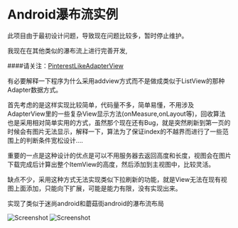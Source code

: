 Android瀑布流实例
========

此项目由于最初设计问题，导致现在问题比较多，暂时停止维护。

我现在在其他类似的瀑布流上进行完善开发,

####请关注：[PinterestLikeAdapterView](https://github.com/dodola/PinterestLikeAdapterView)

有必要解释一下程序为什么采用addview方式而不是做成类似于ListView的那种Adapter数据方式。

首先考虑的是这样实现比较简单，代码量不多，简单易懂，不用涉及AdapterView里的一些复杂View显示方法(onMeasure,onLayout等)，回收算法也是采用相对简单实用的方式，虽然那个现在还有Bug，就是突然刷新到第一页的时候会有图片无法显示，解释一下，算法为了保证index的不越界而进行了一些范围上的判断条件宽松设计....

重要的一点是这种设计的优点是可以不用服务器去返回高度和长度，视图会在图片下载完成后计算出整个ItemView的高度，然后添加到主视图中，比较灵活。

缺点不少，采用这种方式无法实现类似下拉刷新的功能，就是View无法在现有视图上面添加，只能向下扩展，可能是能力有限，没有实现出来。

实现了类似于迷尚android和蘑菇街android的瀑布流布局

![Screenshot](https://github.com/dodola/android_waterfall/raw/master/screen1.png)
![Screenshot](https://github.com/dodola/android_waterfall/raw/master/screen2.png)
